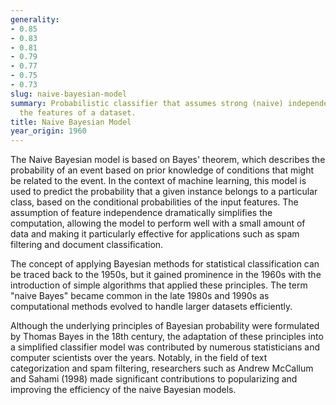 ```yaml
---
generality:
- 0.85
- 0.83
- 0.81
- 0.79
- 0.77
- 0.75
- 0.73
slug: naive-bayesian-model
summary: Probabilistic classifier that assumes strong (naive) independence between
  the features of a dataset.
title: Naive Bayesian Model
year_origin: 1960
---
```


The Naive Bayesian model is based on Bayes' theorem, which describes the probability of an event based on prior knowledge of conditions that might be related to the event. In the context of machine learning, this model is used to predict the probability that a given instance belongs to a particular class, based on the conditional probabilities of the input features. The assumption of feature independence dramatically simplifies the computation, allowing the model to perform well with a small amount of data and making it particularly effective for applications such as spam filtering and document classification.

The concept of applying Bayesian methods for statistical classification can be traced back to the 1950s, but it gained prominence in the 1960s with the introduction of simple algorithms that applied these principles. The term "naive Bayes" became common in the late 1980s and 1990s as computational methods evolved to handle larger datasets efficiently.

Although the underlying principles of Bayesian probability were formulated by Thomas Bayes in the 18th century, the adaptation of these principles into a simplified classifier model was contributed by numerous statisticians and computer scientists over the years. Notably, in the field of text categorization and spam filtering, researchers such as Andrew McCallum and Sahami (1998) made significant contributions to popularizing and improving the efficiency of the naive Bayesian models.